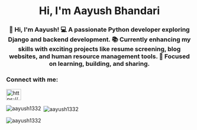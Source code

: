 <h1 align="center">Hi, I'm Aayush Bhandari</h1>
<h3 align="center">👋 Hi, I'm Aayush! 💻 A passionate Python developer exploring Django and backend development. 📚 Currently enhancing my skills with exciting projects like resume screening, blog websites, and human resource management tools. 🎯 Focused on learning, building, and sharing.</h3>

<h3 align="left">Connect with me:</h3>
<p align="left">
<a href="[https://linkedin.com/in/https://www.linkedin.com/in/aayush-bhandari-40aa09287/](https://www.linkedin.com/in/aayush-bhandari-40aa09287/)" target="blank"><img align="center" src="https://raw.githubusercontent.com/rahuldkjain/github-profile-readme-generator/master/src/images/icons/Social/linked-in-alt.svg" alt="https://www.linkedin.com/in/aayush-bhandari-40aa09287/" height="30" width="40" /></a>
</p>

<p><img align="left" src="https://github-readme-stats.vercel.app/api/top-langs?username=aayush1332&show_icons=true&locale=en&layout=compact" alt="aayush1332" /></p>

<p>&nbsp;<img align="center" src="https://github-readme-stats.vercel.app/api?username=aayush1332&show_icons=true&locale=en" alt="aayush1332" /></p>

<p><img align="center" src="https://github-readme-streak-stats.herokuapp.com/?user=aayush1332&" alt="aayush1332" /></p>
